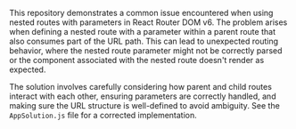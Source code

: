 This repository demonstrates a common issue encountered when using nested routes with parameters in React Router DOM v6.  The problem arises when defining a nested route with a parameter within a parent route that also consumes part of the URL path. This can lead to unexpected routing behavior, where the nested route parameter might not be correctly parsed or the component associated with the nested route doesn't render as expected.

The solution involves carefully considering how parent and child routes interact with each other, ensuring parameters are correctly handled, and making sure the URL structure is well-defined to avoid ambiguity.  See the `AppSolution.js` file for a corrected implementation.